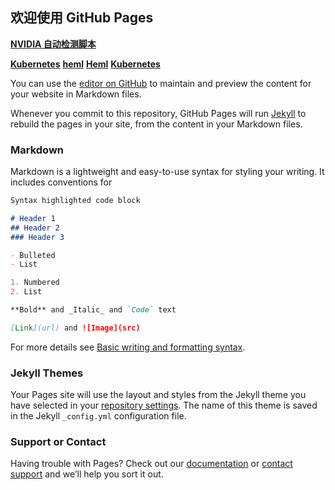 ## 欢迎使用 GitHub Pages 

**[NVIDIA 自动检测脚本](./nvidia.md)**

**[Kubernetes](./day1.md)**
**[heml](./helm%20install.md)**
**[Heml](./Helm%E5%B8%B8%E7%94%A8%E5%91%BD%E4%BB%A4%E9%9B%86.mm.md)**
**[Kubernetes](./tools.md)**

You can use the [editor on GitHub](https://github.com/mtl-123/mtl-123.github.io/edit/master/README.md) to maintain and preview the content for your website in Markdown files.

Whenever you commit to this repository, GitHub Pages will run [Jekyll](https://jekyllrb.com/) to rebuild the pages in your site, from the content in your Markdown files.

### Markdown

Markdown is a lightweight and easy-to-use syntax for styling your writing. It includes conventions for

```markdown
Syntax highlighted code block

# Header 1
## Header 2
### Header 3

- Bulleted
- List

1. Numbered
2. List

**Bold** and _Italic_ and `Code` text

[Link](url) and ![Image](src)
```

For more details see [Basic writing and formatting syntax](https://docs.github.com/en/github/writing-on-github/getting-started-with-writing-and-formatting-on-github/basic-writing-and-formatting-syntax).

### Jekyll Themes

Your Pages site will use the layout and styles from the Jekyll theme you have selected in your [repository settings](https://github.com/mtl-123/mtl-123.github.io/settings/pages). The name of this theme is saved in the Jekyll `_config.yml` configuration file.

### Support or Contact

Having trouble with Pages? Check out our [documentation](https://docs.github.com/categories/github-pages-basics/) or [contact support](https://support.github.com/contact) and we’ll help you sort it out.
